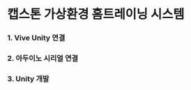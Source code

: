 캡스톤 가상환경 홈트레이닝 시스템
===================================   
### 1. Vive Unity 연결
### 2. 아두이노 시리얼 연결
### 3. Unity 개발 
